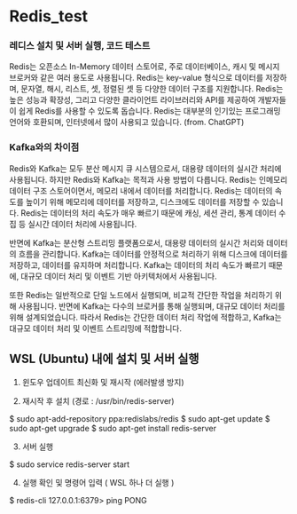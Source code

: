 # Redis_test

### 레디스 설치 및 서버 실행, 코드 테스트

Redis는 오픈소스 In-Memory 데이터 스토어로, 주로 데이터베이스, 캐시 및 메시지 브로커와 같은 여러 용도로 사용됩니다. Redis는 key-value 형식으로 데이터를 저장하며, 문자열, 해시, 리스트, 셋, 정렬된 셋 등 다양한 데이터 구조를 지원합니다. Redis는 높은 성능과 확장성, 그리고 다양한 클라이언트 라이브러리와 API를 제공하여 개발자들이 쉽게 Redis를 사용할 수 있도록 돕습니다. Redis는 대부분의 인기있는 프로그래밍 언어와 호환되며, 인터넷에서 많이 사용되고 있습니다. (from. ChatGPT)

### Kafka와의 차이점

Redis와 Kafka는 모두 분산 메시지 큐 시스템으로서, 대용량 데이터의 실시간 처리에 사용됩니다. 하지만 Redis와 Kafka는 목적과 사용 방법이 다릅니다.
Redis는 인메모리 데이터 구조 스토어이면서, 메모리 내에서 데이터를 처리합니다. Redis는 데이터의 속도를 높이기 위해 메모리에 데이터를 저장하고, 디스크에도 데이터를 저장할 수 있습니다. Redis는 데이터의 처리 속도가 매우 빠르기 때문에 캐싱, 세션 관리, 통계 데이터 수집 등 실시간 데이터 처리에 사용됩니다.

반면에 Kafka는 분산형 스트리밍 플랫폼으로서, 대용량 데이터의 실시간 처리와 데이터의 흐름을 관리합니다. Kafka는 데이터를 안정적으로 처리하기 위해 디스크에 데이터를 저장하고, 데이터를 유지하며 처리합니다. Kafka는 데이터의 처리 속도가 빠르기 때문에, 대규모 데이터 처리 및 이벤트 기반 아키텍처에서 사용됩니다.

또한 Redis는 일반적으로 단일 노드에서 실행되며, 비교적 간단한 작업을 처리하기 위해 사용됩니다. 반면에 Kafka는 다수의 브로커를 통해 실행되며, 대규모 데이터 처리를 위해 설계되었습니다. 따라서 Redis는 간단한 데이터 처리 작업에 적합하고, Kafka는 대규모 데이터 처리 및 이벤트 스트리밍에 적합합니다.

## WSL (Ubuntu) 내에 설치 및 서버 실행

1. 윈도우 업데이트 최신화 및 재시작 (에러발생 방지)

2. 재시작 후 설치 (경로 : /usr/bin/redis-server)

$ sudo apt-add-repository ppa:redislabs/redis
$ sudo apt-get update
$ sudo apt-get upgrade
$ sudo apt-get install redis-server

3. 서버 실행

$ sudo service redis-server start

4. 실행 확인 및 명령어 입력 ( WSL 하나 더 실행 )

$ redis-cli
127.0.0.1:6379> ping
PONG




